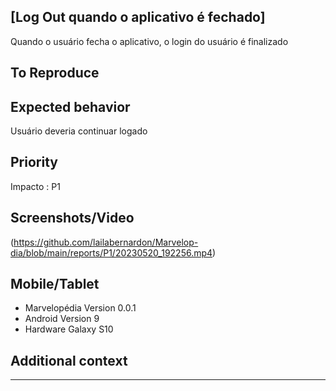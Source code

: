 ## [Log Out quando o aplicativo é fechado]
Quando o usuário fecha o aplicativo, o login do usuário é finalizado

## To Reproduce

## Expected behavior
Usuário deveria continuar logado 

## Priority
Impacto : P1

## Screenshots/Video

<a>(https://github.com/lailabernardon/Marvelop-dia/blob/main/reports/P1/20230520_192256.mp4)</a>

## Mobile/Tablet
- Marvelopédia Version 0.0.1
- Android Version 9
- Hardware Galaxy S10

## Additional context
---
